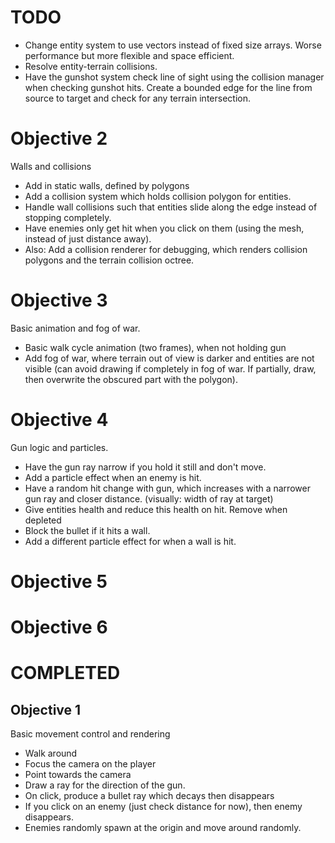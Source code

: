 # TODO

- Change entity system to use vectors instead of fixed size arrays.
  Worse performance but more flexible and space efficient.
- Resolve entity-terrain collisions.
- Have the gunshot system check line of sight using the collision manager
  when checking gunshot hits. Create a bounded edge for the line from source
  to target and check for any terrain intersection.

# Objective 2

Walls and collisions

- Add in static walls, defined by polygons
- Add a collision system which holds collision polygon for entities.
- Handle wall collisions such that entities slide along the edge instead
  of stopping completely.
- Have enemies only get hit when you click on them (using the mesh, instead of just distance away).
- Also: Add a collision renderer for debugging, which renders collision polygons and the
  terrain collision octree.

# Objective 3

Basic animation and fog of war.

- Basic walk cycle animation (two frames), when not holding gun
- Add fog of war, where terrain out of view is darker and entities are not visible (can avoid drawing if completely in fog of war. If partially, draw, then overwrite the obscured part with the polygon).

# Objective 4

Gun logic and particles.

- Have the gun ray narrow if you hold it still and don't move.
- Add a particle effect when an enemy is hit.
- Have a random hit change with gun, which increases with a narrower gun ray and closer distance. (visually: width of ray at target)
- Give entities health and reduce this health on hit. Remove when depleted
- Block the bullet if it hits a wall.
- Add a different particle effect for when a wall is hit.

# Objective 5



# Objective 6

# COMPLETED

## Objective 1

Basic movement control and rendering

- Walk around
- Focus the camera on the player
- Point towards the camera
- Draw a ray for the direction of the gun.
- On click, produce a bullet ray which decays then disappears
- If you click on an enemy (just check distance for now), then enemy
  disappears.
- Enemies randomly spawn at the origin and move around randomly.

